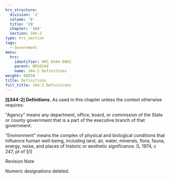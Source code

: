 ```yaml
---
hrs_structure:
  division: '1'
  volume: '6'
  title: '19'
  chapter: '344'
  section: 344-2
type: hrs_section
tags:
  - Government
menu:
  hrs:
    identifier: HRS_0344-0002
    parent: HRS0344
    name: 344-2 Definitions
weight: 88010
title: Definitions
full_title: 344-2 Definitions
---
```

**[§344-2] Definitions.** As used in this chapter unless the context otherwise requires:

"Agency" means any department, office, board, or commission of the State or county government that is a part of the executive branch of that government.

"Environment" means the complex of physical and biological conditions that influence human well-being, including land, air, water, minerals, flora, fauna, energy, noise, and places of historic or aesthetic significance. [L 1974, c 247, pt of §1]

Revision Note

Numeric designations deleted.